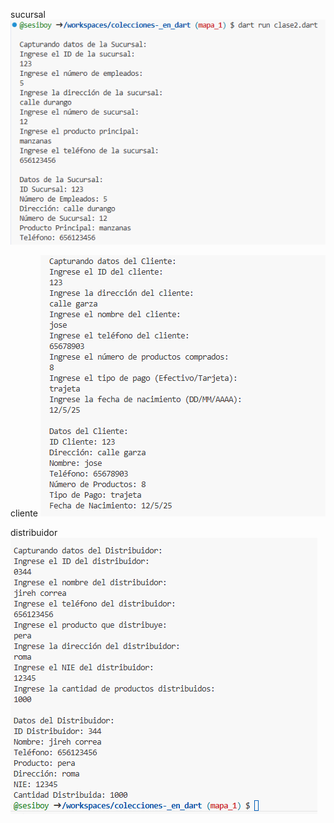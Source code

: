 sucursal
![}](image-5.png)

cliente
![alt text](image-6.png)

distribuidor
![alt text](image-7.png)
